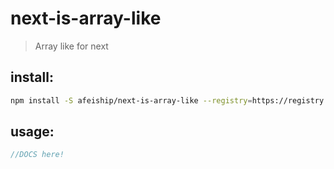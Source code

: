 # next-is-array-like
> Array like for next

## install:
```bash
npm install -S afeiship/next-is-array-like --registry=https://registry.npm.taobao.org
```

## usage:
```js
//DOCS here!
```
